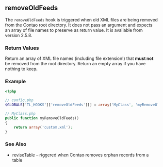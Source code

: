 removeOldFeeds
--------------

The `removeOldFeeds` hook is triggered when old XML files are being removed from the Contao root directory. It does not pass an argument and expects an array of file names to preserve as return value. It is available from version 2.5.8.


### Return Values ###

Return an array of XML file names (including file extension!) that **must not** be removed from the root directory. Return an empty array if you have nothing to keep.


### Example ###

```php
<?php

// config.php
$GLOBALS['TL_HOOKS']['removeOldFeeds'][] = array('MyClass', 'myRemoveOldFeeds');

// MyClass.php
public function myRemoveOldFeeds()
{
    return array('custom.xml');
}
```


### See Also ###

- [reviseTable](reviseTable.md) – riggered when Contao removes orphan records from a table